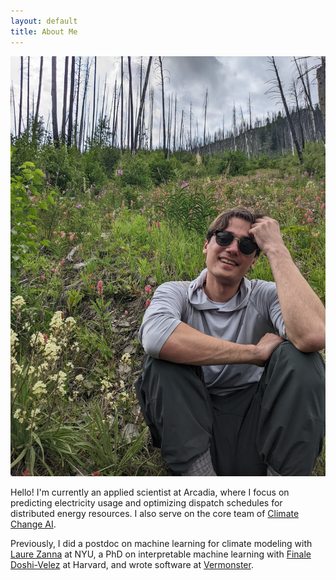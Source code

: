```yaml
---
layout: default
title: About Me
---
```


<p class='headshot-wrapper'><img class='headshot' src='headshot2.jpg' title='hi!'></p>
<p>
Hello! I'm currently an applied scientist at Arcadia, where I focus on predicting electricity usage and optimizing dispatch schedules for distributed energy resources. I also serve on the core team of <a href="https://www.climatechange.ai" target="_blank">Climate Change AI</a>.
</p>

<p> Previously, I did a postdoc on machine learning for climate modeling with <a href='https://zanna-researchteam.github.io'>Laure Zanna</a> at NYU, a PhD on interpretable machine learning with <a href='https://finale.seas.harvard.edu' target='_blank'>Finale Doshi-Velez</a> at Harvard, and wrote software at <a href='https://www.vermonster.com' target='_blank'>Vermonster</a>.
</p>
